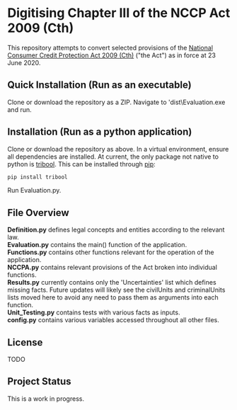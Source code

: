 # Digitising Chapter III of the NCCP Act 2009 (Cth)

This repository attempts to convert selected provisions of the [National Consumer Credit Protection Act 2009 (Cth)](https://www.legislation.gov.au/Details/C2020C00215) ("the Act") as in force at 23 June 2020.

## Quick Installation (Run as an executable)

Clone or download the repository as a ZIP. Navigate to 'dist\Evaluation.exe and run.

## Installation (Run as a python application)
Clone or download the repository as above. 
In a virtual environment, ensure all dependencies are installed. At current, the only package not native to python is [tribool](https://pypi.org/project/tribool/). This can be installed through [pip](https://pip.pypa.io/en/stable/):

```bash
pip install tribool
```
Run Evaluation.py.

## File Overview
**Definition.py** defines legal concepts and entities according to the relevant law.\
**Evaluation.py** contains the main() function of the application.\
**Functions.py** contains other functions relevant for the operation of the application.\
**NCCPA.py** contains relevant provisions of the Act broken into individual functions.\
**Results.py** currently contains only the 'Uncertainties' list which defines missing facts. Future updates will likely see the civilUnits and criminalUnits lists moved here to avoid any need to pass them as arguments into each function.\
**Unit_Testing.py** contains tests with various facts as inputs.\
**config.py** contains various variables accessed throughout all other files.


## License
TODO

## Project Status
This is a work in progress.
